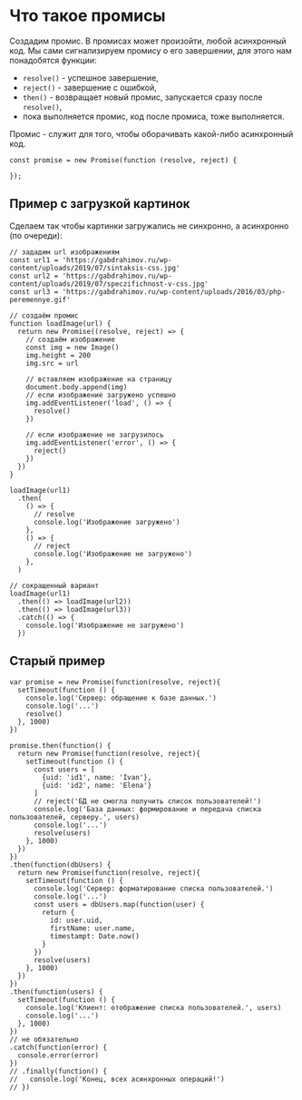 # Что такое промисы
Создадим промис. В промисах может произойти, любой асинхронный код. Мы сами сигнализируем промису о его завершении, для этого нам понадобятся функции:
- `resolve()` - успешное завершение,
- `reject()`  - завершение с ошибкой,
- `then()`    - возвращает новый промис, запускается сразу после `resolve()`,
- пока выполняется промис, код после промиса, тоже выполняется.

Промис - служит для того, чтобы оборачивать какой-либо асинхронный код.

    const promise = new Promise(function (resolve, reject) {

    });

## Пример с загрузкой картинок
Сделаем так чтобы картинки загружались не синхронно, а асинхронно (по очереди):

    // зададим url изображениям
    const url1 = 'https://gabdrahimov.ru/wp-content/uploads/2019/07/sintaksis-css.jpg'
    const url2 = 'https://gabdrahimov.ru/wp-content/uploads/2019/07/speczifichnost-v-css.jpg'
    const url3 = 'https://gabdrahimov.ru/wp-content/uploads/2016/03/php-peremennye.gif'

    // создаём промис
    function loadImage(url) {
      return new Promise((resolve, reject) => {
        // создаём изображение
        const img = new Image()
        img.height = 200
        img.src = url

        // вставляем изображение на страницу
        document.body.append(img)
        // если изображение загружено успешно
        img.addEventListener('load', () => {
          resolve()
        })

        // если изображение не загрузилось
        img.addEventListener('error', () => {
          reject()
        })
      })
    }

    loadImage(url1)
      .then(
        () => {
          // resolve
          console.log('Изображение загружено')
        },
        () => {
          // reject
          console.log('Изображение не загружено')
        },
      )

    // сокращенный вариант
    loadImage(url1)
      .then(() => loadImage(url2))
      .then(() => loadImage(url3))
      .catch(() => {
        console.log('Изображение не загружено')
      })

## Старый пример

    var promise = new Promise(function(resolve, reject){
      setTimeout(function () {
        console.log('Сервер: обращение к базе данных.')
        console.log('...')
        resolve()
      }, 1000)
    })

    promise.then(function() {
      return new Promise(function(resolve, reject){
        setTimeout(function () {
          const users = [
            {uid: 'id1', name: 'Ivan'},
            {uid: 'id2', name: 'Elena'}
          ]
          // reject('БД не смогла получить список пользователей!')
          console.log('База данных: формирование и передача списка пользователей, серверу.', users)
          console.log('...')
          resolve(users)
        }, 1000)
      })
    })
    .then(function(dbUsers) {
      return new Promise(function(resolve, reject){
        setTimeout(function () {
          console.log('Сервер: форматирование списка пользователей.')
          console.log('...')
          const users = dbUsers.map(function(user) {
            return {
              id: user.uid,
              firstName: user.name,
              timestampt: Date.now()
            }
          })
          resolve(users)
        }, 1000)
      })
    })
    .then(function(users) {
      setTimeout(function () {
        console.log('Клиент: отображение списка пользователей.', users)
        console.log('...')
      }, 1000)
    })
    // не обязательно
    .catch(function(error) {
      console.error(error)
    })
    // .finally(function() {
    //   console.log('Конец, всех асинхронных операций!')
    // })
